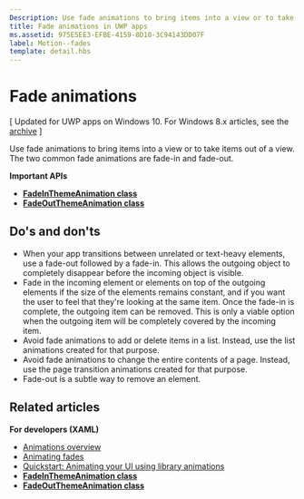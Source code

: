 ```yaml
---
Description: Use fade animations to bring items into a view or to take items out of a view. The two common fade animations are fade-in and fade-out.
title: Fade animations in UWP apps
ms.assetid: 975E5EE3-EFBE-4159-8D10-3C94143DD07F
label: Motion--fades
template: detail.hbs
---
```


# Fade animations


\[ Updated for UWP apps on Windows 10. For Windows 8.x articles, see the [archive](http://go.microsoft.com/fwlink/p/?linkid=619132) \]

Use fade animations to bring items into a view or to take items out of a view. The two common fade animations are fade-in and fade-out.

**Important APIs**

-   [**FadeInThemeAnimation class**](https://msdn.microsoft.com/library/windows/apps/br210298)
-   [**FadeOutThemeAnimation class**](https://msdn.microsoft.com/library/windows/apps/br210302)


## Do's and don'ts


-   When your app transitions between unrelated or text-heavy elements, use a fade-out followed by a fade-in. This allows the outgoing object to completely disappear before the incoming object is visible.
-   Fade in the incoming element or elements on top of the outgoing elements if the size of the elements remains constant, and if you want the user to feel that they're looking at the same item. Once the fade-in is complete, the outgoing item can be removed. This is only a viable option when the outgoing item will be completely covered by the incoming item.
-   Avoid fade animations to add or delete items in a list. Instead, use the list animations created for that purpose.
-   Avoid fade animations to change the entire contents of a page. Instead, use the page transition animations created for that purpose.
-   Fade-out is a subtle way to remove an element.
## Related articles

**For developers (XAML)**
* [Animations overview](https://msdn.microsoft.com/library/windows/apps/mt187350)
* [Animating fades](https://msdn.microsoft.com/library/windows/apps/xaml/jj649429)
* [Quickstart: Animating your UI using library animations](https://msdn.microsoft.com/library/windows/apps/xaml/hh452703)
* [**FadeInThemeAnimation class**](https://msdn.microsoft.com/library/windows/apps/br210298)
* [**FadeOutThemeAnimation class**](https://msdn.microsoft.com/library/windows/apps/br210302)

 

 






<!--HONumber=Mar16_HO3-->


